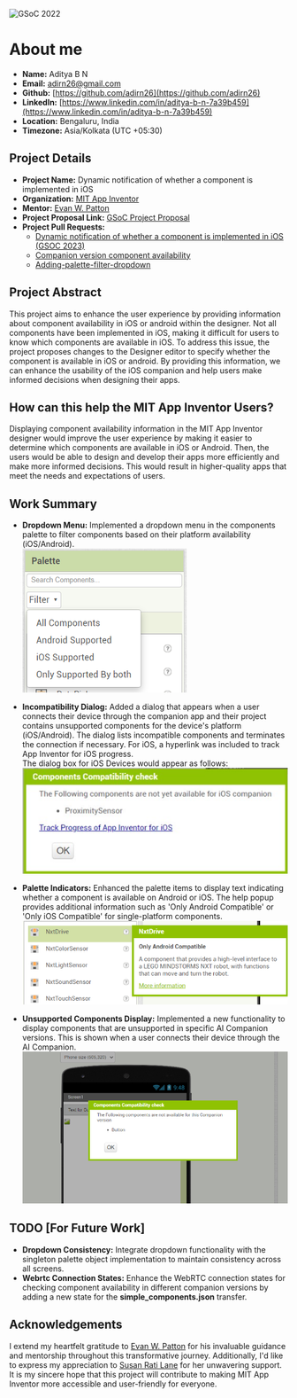 ![GSoC 2022](https://summerofcode.withgoogle.com/assets/media/logo.svg)

# About me
- **Name:** Aditya B N
- **Email:** [adirn26@gmail.com](adirn26@gmail.com)
- **Github:** [https://github.com/adirn26](https://github.com/adirn26)
- **LinkedIn:** [https://www.linkedin.com/in/aditya-b-n-7a39b459](https://www.linkedin.com/in/aditya-b-n-7a39b459)
- **Location:** Bengaluru, India
- **Timezone:** Asia/Kolkata (UTC +05:30)



## Project Details
- **Project Name:** Dynamic notification of whether a component is implemented in iOS
- **Organization:** [MIT App Inventor](https://github.com/mit-cml)
- **Mentor:** [Evan W. Patton](https://github.com/ewpatton)
- **Project Proposal Link:** [GSoC Project Proposal](https://docs.google.com/document/d/1oFaH2ULEED19wcx4171plxiXtfctRgV0-FU4EkjEIz8/edit?usp=sharing)
- **Project Pull Requests:** 
    - [Dynamic notification of whether a component is implemented in iOS (GSOC 2023)](https://github.com/mit-cml/appinventor-sources/pull/2901)
    - [Companion version component availability](https://github.com/mit-cml/appinventor-sources/pull/2956)
    - [Adding-palette-filter-dropdown](https://github.com/ewpatton/appinventor-sources/pull/15)


## Project Abstract
This project aims to enhance the user experience by providing information about component availability in iOS or android within the designer. Not all components have been implemented in iOS, making it difficult for users to know which components are available in iOS. To address this issue, the project proposes changes to the Designer editor to specify whether the component is available in iOS or android. By providing this information, we can enhance the usability of the iOS companion and help users make informed decisions when designing their apps.

## How can this help the MIT App Inventor Users?
Displaying component availability information in the MIT App Inventor designer would improve the user experience by making it easier to determine which components are available in iOS or Android. Then, the users would be able to design and develop their apps more efficiently and make more informed decisions. This would result in higher-quality apps that meet the needs and expectations of users.

## Work Summary

- **Dropdown Menu:** Implemented a dropdown menu in the components palette to filter components based on their platform availability (iOS/Android).    
![Alt text](image.png)

- **Incompatibility Dialog:** Added a dialog that appears when a user connects their device through the companion app and their project contains unsupported components for the device's platform (iOS/Android). The dialog lists incompatible components and terminates the connection if necessary. For iOS, a hyperlink was included to track App Inventor for iOS progress.  
The dialog box for iOS Devices would appear as follows:    
![Alt text](image-3.png)

- **Palette Indicators:** Enhanced the palette items to display text indicating whether a component is available on Android or iOS. The help popup provides additional information such as 'Only Android Compatible' or 'Only iOS Compatible' for single-platform components.   
![Alt text](image-1.png)

- **Unsupported Components Display:** Implemented a new functionality to display components that are unsupported in specific AI Companion versions. This is shown when a user connects their device through the AI Companion.
  <img src="image-2.png" alt="drawing" width="600"/>

## TODO [For Future Work]
- **Dropdown Consistency:**  Integrate dropdown functionality with the singleton palette object implementation to maintain consistency across all screens.
- **Webrtc Connection States:** Enhance the WebRTC connection states for checking component availability in different companion versions by adding a new state for the **simple_components.json** transfer.

## Acknowledgements

I extend my heartfelt gratitude to [Evan W. Patton](https://github.com/ewpatton) for his invaluable guidance and mentorship throughout this transformative journey. Additionally, I'd like to express my appreciation to  [Susan Rati Lane](https://github.com/SusanRatiLane) for her unwavering support. It is my sincere hope that this project will contribute to making MIT App Inventor more accessible and user-friendly for everyone. 
